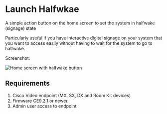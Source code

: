 # Launch Halfwkae

A simple action button on the home screen to set the system in halfwake (signage) state

Particularly useful if you have interactive digital signage on your system that you want to access easily without having to wait for the system to go to halfwake.

Screenshot:

![Home screen with halfwake button](launch-halfwake.png)


## Requirements
1. Cisco Video endpoint (MX, SX, DX and Room Kit devices)
2. Firmware CE9.2.1 or newer.
3. Admin user access to endpoint
